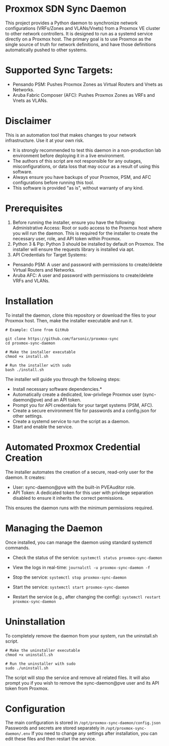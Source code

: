 
# Proxmox SDN Sync Daemon

This project provides a Python daemon to synchronize network configurations (VRFs/Zones and VLANs/Vnets) from a Proxmox VE cluster to other network controllers. It is designed to run as a systemd service directly on a Proxmox host. The primary goal is to use Proxmox as the single source of truth for network definitions, and have those definitions automatically pushed to other systems.

# Supported Sync Targets:

* Pensando PSM: Pushes Proxmox Zones as Virtual Routers and Vnets as Networks.
* Aruba Fabric Composer (AFC): Pushes Proxmox Zones as VRFs and Vnets as VLANs.

# Disclaimer

This is an automation tool that makes changes to your network infrastructure. Use it at your own risk.

* It is strongly recommended to test this daemon in a non-production lab environment before deploying it in a live environment.
* The authors of this script are not responsible for any outages, misconfigurations, or data loss that may occur as a result of using this software.
* Always ensure you have backups of your Proxmox, PSM, and AFC configurations before running this tool.
* This software is provided "as is", without warranty of any kind.

# Prerequisites

1. Before running the installer, ensure you have the following:
Administrative Access: Root or sudo access to the Proxmox host where you will run the daemon. This is required for the installer to create the necessary user, role, and API token within Proxmox.
2. Python 3 & Pip: Python 3 should be installed by default on Proxmox. The installer will ensure the requests library is installed via apt.
3. API Credentials for Target Systems:
* Pensando PSM: A user and password with permissions to create/delete Virtual Routers and Networks.
* Aruba AFC: A user and password with permissions to create/delete VRFs and VLANs.

# Installation

To install the daemon, clone this repository or download the files to your Proxmox host. Then, make the installer executable and run it.

```
# Example: Clone from GitHub

git clone https://github.com/farsonic/proxmox-sync
cd proxmox-sync-daemon

# Make the installer executable
chmod +x install.sh

# Run the installer with sudo
bash ./install.sh
```

The installer will guide you through the following steps:
*  Install necessary software dependencies.*
*  Automatically create a dedicated, low-privilege Proxmox user (sync-daemon@pve) and an API token.
*  Prompt you for API credentials for your target systems (PSM, AFC).
*  Create a secure environment file for passwords and a config.json for other settings.
*  Create a systemd service to run the script as a daemon.
*  Start and enable the service.

# Automated Proxmox Credential Creation

The installer automates the creation of a secure, read-only user for the daemon. It creates:
* User: sync-daemon@pve with the built-in PVEAuditor role.
* API Token: A dedicated token for this user with privilege separation disabled to ensure it inherits the correct permissions.

This ensures the daemon runs with the minimum permissions required.

# Managing the Daemon

Once installed, you can manage the daemon using standard systemctl commands.

* Check the status of the service:
```systemctl status proxmox-sync-daemon```


* View the logs in real-time:
```journalctl -u proxmox-sync-daemon -f```


* Stop the service:
```systemctl stop proxmox-sync-daemon```


* Start the service:
```systemctl start proxmox-sync-daemon```


* Restart the service (e.g., after changing the config):
```systemctl restart proxmox-sync-daemon```


# Uninstallation

To completely remove the daemon from your system, run the uninstall.sh script.
```
# Make the uninstaller executable
chmod +x uninstall.sh

# Run the uninstaller with sudo
sudo ./uninstall.sh
```

The script will stop the service and remove all related files. It will also prompt you if you wish to remove the sync-daemon@pve user and its API token from Proxmox.

# Configuration

The main configuration is stored in ```/opt/proxmox-sync-daemon/config.json``` Passwords and secrets are stored separately in ```/opt/proxmox-sync-daemon/.env``` If you need to change any settings after installation, you can edit these files and then restart the service.


